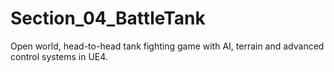 # Section_04_BattleTank
Open world, head-to-head tank fighting game with AI, terrain and advanced control systems in UE4.

